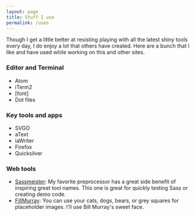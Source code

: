 ```yaml
---
layout: page
title: Stuff I use
permalink: /uses
---
```


Though I get a little better at resisting playing with all the latest shiny tools every day, I do enjoy a lot that others have created. Here are a bunch that I like and have used while working on this and other sites.

### Editor and Terminal
- Atom
- iTerm2
- [font]
- Dot files

### Key tools and apps
- SVGO
- aText
- iaWriter
- Firefox
- Quicksilver

### Web tools
- [Sassmeister](http://www.sassmeister.com/): My favorite preprocessor has a great side benefit of inspiring great tool names. This one is great for quickly testing Sass or creating demo code.
- [FillMurray](http://www.fillmurray.com/): You can use your cats, dogs, bears, or grey squares for placeholder images. I'll use Bill Murray's sweet face.
